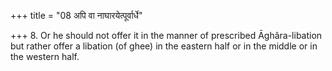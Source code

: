 +++
title = "08 अपि वा नाघारयेत्पूर्वार्धे"

+++
8. Or he should not offer it in the manner of prescribed Āghâra-libation but rather offer a libation (of ghee) in the eastern half or in the middle or in the western half.
